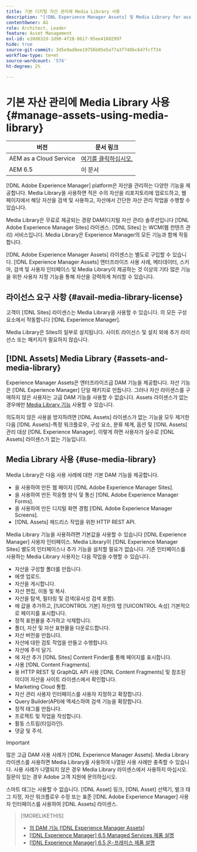 ```yaml
---
title: 기본 디지털 자산 관리에 Media Library 사용
description: "[!DNL Experience Manager Assets] 및 Media Library for asset management를 참조하십시오."
contentOwner: AG
role: Architect, Leader
feature: Asset Management
exl-id: e10d632d-1d90-4f28-8617-95ee41602997
hide: true
source-git-commit: 3d5e9ad8ee19756b05e5a77a3f748bc647fcf734
workflow-type: tm+mt
source-wordcount: '574'
ht-degree: 2%

---
```



# 기본 자산 관리에 Media Library 사용 {#manage-assets-using-media-library}

| 버전 | 문서 링크 |
| -------- | ---------------------------- |
| AEM as a Cloud Service | [여기를 클릭하십시오.](https://experienceleague.adobe.com/docs/experience-manager-cloud-service/content/assets/admin/medialibrary.html?lang=en) |
| AEM 6.5 | 이 문서 |

[!DNL Adobe Experience Manager] platform은 자산을 관리하는 다양한 기능을 제공합니다. Media Library을 사용하면 적은 수의 자산을 리포지토리에 업로드하고, 웹 페이지에서 해당 자산을 검색 및 사용하고, 자산에서 간단한 자산 관리 작업을 수행할 수 있습니다.

Media Library은 무료로 제공되는 경량 DAM(디지털 자산 관리) 솔루션입니다 [!DNL Adobe Experience Manager Sites] 라이센스. [!DNL Sites] 는 WCM(웹 컨텐츠 관리) 서비스입니다. Media Library은 Experience Manager의 모든 기능과 함께 작동합니다.

[!DNL Adobe Experience Manager Assets] 라이센스는 별도로 구입할 수 있습니다. [!DNL Experience Manager Assets] 엔터프라이즈 사용 사례, 메타데이터, 스키마, 검색 및 사용자 인터페이스 및 Media Library이 제공하는 것 이상의 기타 많은 기능을 위한 사용자 지정 기능을 통해 자산을 강력하게 처리할 수 있습니다.

## 라이선스 요구 사항 {#avail-media-library-license}

고객이 [!DNL Sites] 라이센스는 Media Library을 사용할 수 있습니다. 의 모든 구성 요소에서 작동합니다 [!DNL Experience Manager].

Media Library은 Sites의 일부로 설치됩니다. 사이트 라이선스 및 설치 외에 추가 라이선스 또는 패키지가 필요하지 않습니다.

## [!DNL Assets] Media Library {#assets-and-media-library}

Experience Manager Assets은 엔터프라이즈급 DAM 기능을 제공합니다. 자산 기능은 [!DNL Experience Manager] 단일 패키지로 만듭니다. 그러나 자산 라이센스를 구매하지 않은 사용자는 고급 DAM 기능을 사용할 수 없습니다. Assets 라이센스가 없는 경우에만 [Media Library 기능](#use-media-library) 사용할 수 있습니다.

의도하지 않은 사용을 방지하려면 [!DNL Assets] 라이센스가 없는 기능을 모두 제거한 다음 [!DNL Assets]-특정 워크플로우, 구성 요소, 분류 체계, 옵션 및 [!DNL Assets] 관리 대상 [!DNL Experience Manager]. 이렇게 하면 사용자가 실수로 [!DNL Assets] 라이센스가 없는 기능입니다.

## Media Library 사용 {#use-media-library}

Media Library은 다음 사용 사례에 대한 기본 DAM 기능을 제공합니다.

* 을 사용하여 만든 웹 페이지 [!DNL Adobe Experience Manager Sites].
* 을 사용하여 만든 적응형 양식 및 통신 [!DNL Adobe Experience Manager Forms].
* 을 사용하여 만든 디지털 화면 경험 [!DNL Adobe Experience Manager Screens].
* [!DNL Assets] 헤드리스 작업을 위한 HTTP REST API.

<!--
 TBD: Remove this after confirmation. May need to merge this list with the list provided by PMs.
* Static renditions

-->

Media Library 기능을 사용하려면 기본값을 사용할 수 있습니다 [!DNL Experience Manager] 사용자 인터페이스. Media Library이 [!DNL Experience Manager Sites] 별도의 인터페이스나 추가 기능을 설치할 필요가 없습니다. 기존 인터페이스를 사용하는 Media Library 사용자는 다음 작업을 수행할 수 있습니다.

* 자산을 구성할 폴더를 만듭니다.
* 에셋 업로드.
* 자산을 게시합니다.
* 자산 편집, 이동 및 복사.
* 자산을 탐색, 필터링 및 검색(유사성 검색 포함).
* 에 값을 추가하고, [!UICONTROL 기본] 자산의 탭 [!UICONTROL 속성] 기본적으로 페이지를 표시합니다.
* 정적 표현물을 추가하고 삭제합니다.
* 폴더, 자산 및 자산 표현물을 다운로드합니다.
* 자산 버전을 만듭니다.
* 자산에 대한 검토 작업을 만들고 수행합니다.
* 자산에 주석 달기.
* 에 자산 추가 [!DNL Sites] Content Finder를 통해 페이지를 표시합니다.
* 사용 [!DNL Content Fragments].
* 용 HTTP REST 및 GraphQL API 사용 [!DNL Content Fragments] 및 참조된 미디어 자산을 사이트 라이센스에서 확인합니다.
* Marketing Cloud 통합.
* 자산 관리 사용자 인터페이스를 사용자 지정하고 확장합니다.
* Query Builder(API)에 액세스하여 검색 기능을 확장합니다.
* 정적 태그를 만듭니다.
* 프로젝트 및 작업을 작성합니다.
* 활동 스트림(타임라인).
* 댓글 및 주석.

<!-- TBD: Define exactly which basic Assets workflow are available for use with Media Library?

As per PM, we must avoid stating such a list, as we don't have a list that makes sense in Cloud Service.
-->

>[!IMPORTANT]
>
>많은 고급 DAM 사용 사례가 [!DNL Experience Manager Assets]. Media Library 라이센스를 사용하면 Media Library을 사용하여 나열된 사용 사례만 충족할 수 있습니다. 사용 사례가 나열되지 않은 경우 Media Library 라이센스에서 사용하지 마십시오. 질문이 있는 경우 Adobe 고객 지원에 문의하십시오.

스마트 태그는 사용할 수 없습니다. [!DNL Asset] 링크, [!DNL Asset] 선택기, 벌크 태그 지정, 자산 워크플로우 수정 또는 표준 [!DNL Adobe Experience Manager] 사용자 인터페이스를 사용하여 [!DNL Assets] 라이센스.

<!-- TBD: Add a CTA - how to contact Adobe for queries. -->

>[!MORELIKETHIS]
>
>* [의 DAM 기능 [!DNL Experience Manager Assets]](https://experienceleague.adobe.com/docs/experience-manager-65/assets/home.html)
>* [[!DNL Experience Manager] 6.5 Managed Services 제품 설명](https://helpx.adobe.com/legal/product-descriptions/adobe-experience-manager-managed-services.html)
>* [[!DNL Experience Manager] 6.5 온-프레미스 제품 설명](https://helpx.adobe.com/legal/product-descriptions/adobe-experience-manager-on-premise.html)

